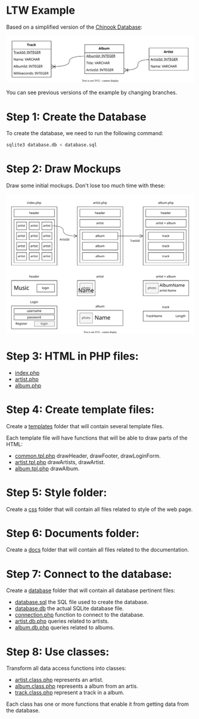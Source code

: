 # LTW Example

Based on a simplified version of the [Chinook Database](https://github.com/lerocha/chinook-database):

![](docs/database.svg)

You can see previous versions of the example by changing branches.

# Step 1: Create the Database

To create the database, we need to run the following command:

```bash
sqlite3 database.db < database.sql
```

# Step 2: Draw Mockups

Draw some initial mockups. Don't lose too much time with these:

![](docs/mockups.svg)

# Step 3: HTML in PHP files:

* [index.php](index.php)
* [artist.php](artist.php)
* [album.php](album.php)

# Step 4: Create template files:

Create a [templates](templates) folder that will contain several template files.

Each template file will have functions that will be able to draw parts of the HTML:

* [common.tpl.php](templates/common.tpl.php) drawHeader, drawFooter, drawLoginForm.
* [artist.tpl.php](templates/artist.tpl.php) drawArtists, drawArtist.
* [album.tpl.php](templates/album.tpl.php) drawAlbum.

# Step 5: Style folder:

Create a [css](css) folder that will contain all files related to style of the web page.

# Step 6: Documents folder:

Create a [docs](docs) folder that will contain all files related to the documentation.

# Step 7: Connect to the database:

Create a [database](database) folder that will contain all database pertinent files:

* [database.sql](database/database.sql) the SQL file used to create the database.
* [database.db](database/database.db) the actual SQLite database file.
* [connection.php](database/connection.db.php) function to connect to the database.
* [artist.db.php](database/artist.db.php) queries related to artists.
* [album.db.php](database/album.db.php) queries related to albums.

# Step 8: Use classes:

Transform all data access functions into classes:

* [artist.class.php](database/artist.class.php) represents an artist.
* [album.class.php](database/album.class.php) represents a album from an artis.
* [track.class.php](database/track.class.php) represent a track in a album.

Each class has one or more functions that enable it from getting data from the database.
